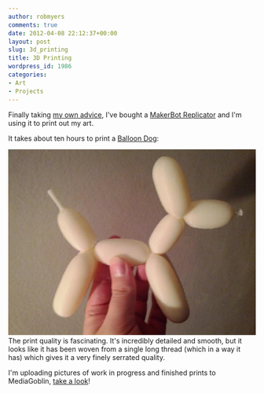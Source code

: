 ```yaml
---
author: robmyers
comments: true
date: 2012-04-08 22:12:37+00:00
layout: post
slug: 3d_printing
title: 3D Printing
wordpress_id: 1986
categories:
- Art
- Projects
---
```


Finally taking [my own advice](http://rhizome.org/discuss/view/17561/), I've bought a [MakerBot Replicator](http://store.makerbot.com/3d-printers/replicator.html) and I'm using it to print out my art.  
  
It takes about ten hours to print a [Balloon Dog](http://www.furtherfield.org/projects/balloon-dog-rob-myers):  
  
![Large Balloon Dog](/assets/large-balloon-dog.jpg)The print quality is fascinating. It's incredibly detailed and smooth, but it looks like it has been woven from a single long thread (which in a way it has) which gives it a very finely serrated quality.  
  
I'm uploading pictures of work in progress and finished prints to MediaGoblin, [take a look](http://mediagoblin.com/u/rob/)!  


